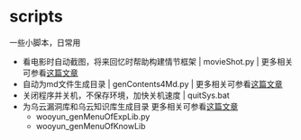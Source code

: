 # scripts
一些小脚本，日常用
* 看电影时自动截图，将来回忆时帮助构建情节框架 | movieShot.py | 更多相关可参看[这篇文章](http://www.cnblogs.com/findneo/p/6978669.html)
* 自动为md文件生成目录 | genContents4Md.py | 更多相关可参看[这篇文章](http://www.cnblogs.com/findneo/p/7083005.html)
* 关闭程序并关机，不保存环境，加快关机速度 | quitSys.bat
* 为乌云漏洞库和乌云知识库生成目录 更多相关可参看[这篇文章](http://www.cnblogs.com/findneo/p/6833182.html)
  * wooyun_genMenuOfExpLib.py
  * wooyun_genMenuOfKnowLib
